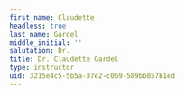 ```yaml
---
first_name: Claudette
headless: true
last_name: Gardel
middle_initial: ''
salutation: Dr.
title: Dr. Claudette Gardel
type: instructor
uid: 3215e4c5-5b5a-07e2-c069-589bb857b1ed
---
```

